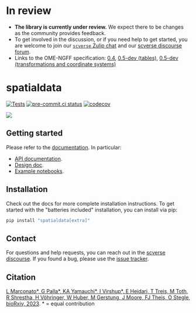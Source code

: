 # In review

-   **The library is currently under review.** We expect there to be changes as the community provides feedback.
-   To get involved in the discussion, or if you need help to get started, you are welcome to join our [`scverse` Zulip chat](https://imagesc.zulipchat.com/#narrow/stream/329057-scverse/topic/segmentation) and our [scverse discourse forum](ttps://discourse.scverse.org/).
-   Links to the OME-NGFF specification: [0.4](https://ngff.openmicroscopy.org/latest/), [0.5-dev (tables)](https://github.com/ome/ngff/pull/64), [0.5-dev (transformations and coordinate systems)](https://github.com/ome/ngff/pull/138)

# spatialdata

[![Tests][badge-tests]][link-tests]
[![pre-commit.ci status](https://results.pre-commit.ci/badge/github/scverse/spatialdata/main.svg)](https://results.pre-commit.ci/latest/github/scverse/spatialdata/main)
[![codecov](https://codecov.io/gh/scverse/spatialdata/branch/main/graph/badge.svg?token=X19DRSIMCU)](https://codecov.io/gh/scverse/spatialdata)

<img src='https://user-images.githubusercontent.com/1120672/236395765-2a4fc420-c7fb-4937-8a54-5036adc87760.png'/>

## Getting started

Please refer to the [documentation][link-docs]. In particular:

-   [API documentation][link-api].
-   [Design doc][link-design-doc].
-   [Example notebooks][link-notebooks].

## Installation

Check out the docs for more complete installation instructions. To get started with the "batteries included" installation, you can install via pip:

```bash
pip install "spatialdata[extra]"
```

## Contact

For questions and help requests, you can reach out in the [scverse discourse][scverse-discourse].
If you found a bug, please use the [issue tracker][issue-tracker].

## Citation

[L Marconato*, G Palla*, KA Yamauchi*, I Virshup*, E Heidari, T Treis, M Toth, R Shrestha, H Vöhringer, W Huber, M Gerstung, J Moore, FJ Theis, O Stegle, bioRxiv, 2023](https://www.biorxiv.org/content/10.1101/2023.05.05.539647v1). \* = equal contribution

<!-- Links -->

[scverse-discourse]: https://discourse.scverse.org/
[issue-tracker]: https://github.com/scverse/spatialdata/issues
[changelog]: https://spatialdata.readthedocs.io/latest/changelog.html
[design doc]: https://scverse-spatialdata.readthedocs.io/en/latest/design_doc.html
[link-docs]: https://spatialdata.scverse.org/en/latest/
[link-api]: https://spatialdata.scverse.org/en/latest/api.html
[link-design-doc]: https://spatialdata.scverse.org/en/latest/design_doc.html
[link-notebooks]: https://spatialdata.scverse.org/en/latest/tutorials/notebooks/notebooks.html
[badge-tests]: https://github.com/scverse/spatialdata/actions/workflows/test_and_deploy.yaml/badge.svg
[link-tests]: https://github.com/scverse/spatialdata/actions/workflows/test_and_deplot.yaml
